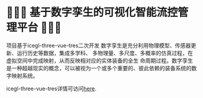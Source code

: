 # 🧊🧊🧊 基于数字孪生的可视化智能流控管理平台 🧊🧊🧊

项目基于icegl-three-vue-tres二次开发
数字孪生是充分利用物理模型、传感器更新、运行历史等数据，集成多学科、 多物理量、多尺度、多概率的仿真过程，在虚拟空间中完成映射，从而反映相对应的实体装备的全生 命周期过程。数字孪生是一种超越现实的概念，可以被视为一个或多个重要的、彼此依赖的装备系统的数字映射系统。

icegl-three-vue-tres详情可访问[here](https://gitee.com/ice-gl/icegl-three-vue-tres).
